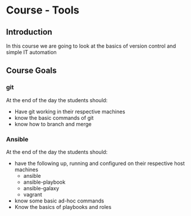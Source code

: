 # Course - Tools

## Introduction

In this course we are going to look at the basics of version control and 
simple IT automation

## Course Goals

### git

At the end of the day the students should:

* Have git working in their respective machines
* know the basic commands of git
* know how to branch and merge 

### Ansible

At the end of the day the students should:

* have the following up, running and configured on their respective host machines
    * ansible
    * ansible-playbook
    * ansible-galaxy
    * vagrant
* know some basic ad-hoc commands
* Know the basics of playbooks and roles
